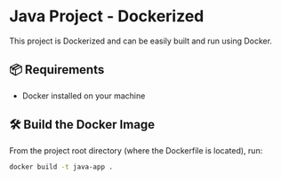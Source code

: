 # Java Project - Dockerized

This project is Dockerized and can be easily built and run using Docker.

## 📦 Requirements

- Docker installed on your machine

## 🛠️ Build the Docker Image

From the project root directory (where the Dockerfile is located), run:

```bash
docker build -t java-app .